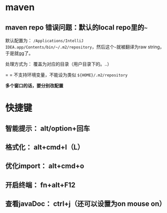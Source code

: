 # maven



## maven repo 错误问题：默认的local repo里的`~`

默认配置为： `/Applications/IntelliJ IDEA.app/Contents/bin/~/.m2/repository`，然后这个`~`就被翻译为raw string，于是就gg了。

处理方式为： 覆盖为对应的目录（用户目录下的。..）

= = 不支持环境变量，不能设为类似 `${HOME}/.m2/repository`

**多个窗口的话，要分别改配置**



# 快捷键

## 智能提示： alt/option+回车

## 格式化： alt+cmd+l（L）

## 优化import： alt+cmd+o

## 开启终端： fn+alt+F12

## 查看javaDoc： ctrl+j（还可以设置为on mouse on）

